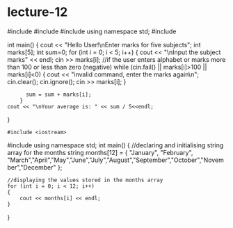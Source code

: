 # lecture-12




#include <array>
#include <string>
#include <algorithm>
using namespace std;
#include <iostream>

int main()
{
    cout << "Hello User!\nEnter marks for five subjects";
    int marks[5];
    int sum=0;
    for (int i = 0; i < 5; i++)
    {
        cout << "\nInput the subject marks" << endl;
        cin >> marks[i];
	//if the user enters alphabet or marks more than 100 or less than zero (negative)
        while (cin.fail() || marks[i]>100 || marks[i]<0) {
            cout << "invalid command, enter the marks again\n";
            cin.clear();
            cin.ignore();
            cin >> marks[i];
        }

          sum = sum + marks[i];
        }
    cout << "\nYour average is: " << sum / 5<<endl;
}
	
	
	
	
	
	
	#include <iostream>
#include <string>
using namespace std;
int main()
{
    //declaring and initialising string array for the months
    string months[12] = { "January", "February", "March","April","May","June","July","August","September","October","November","December" };
    
    //displaying the values stored in the months array
    for (int i = 0; i < 12; i++)
    {
        cout << months[i] << endl;
    }
}
